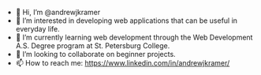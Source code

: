 - 👋 Hi, I’m @andrewjkramer
- 👀 I’m interested in developing web applications that can be useful in everyday life.
- 🌱 I’m currently learning web development through the Web Development A.S. Degree program at St. Petersburg College.
- 💞️ I’m looking to collaborate on beginner projects.
- 📫 How to reach me: https://www.linkedin.com/in/andrewjkramer/

<!---
andrewjkramer/andrewjkramer is a ✨ special ✨ repository because its `README.md` (this file) appears on your GitHub profile.
You can click the Preview link to take a look at your changes.
--->
